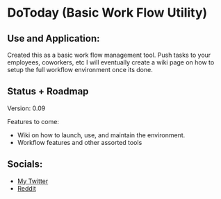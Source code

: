 # DoToday (Basic Work Flow Utility)


## Use and Application:
Created this as a basic work flow management tool. Push tasks to your employees, coworkers, etc
I will eventually create a wiki page on how to setup the full workflow environment once its done.


## Status + Roadmap
Version: 0.09

Features to come:
- Wiki on how to launch, use, and maintain the environment.
- Workflow features and other assorted tools


## Socials:
- [My Twitter](https://twitter.com/TechByRoss)
- [Reddit](https://www.reddit.com/user/RossTheDev)
